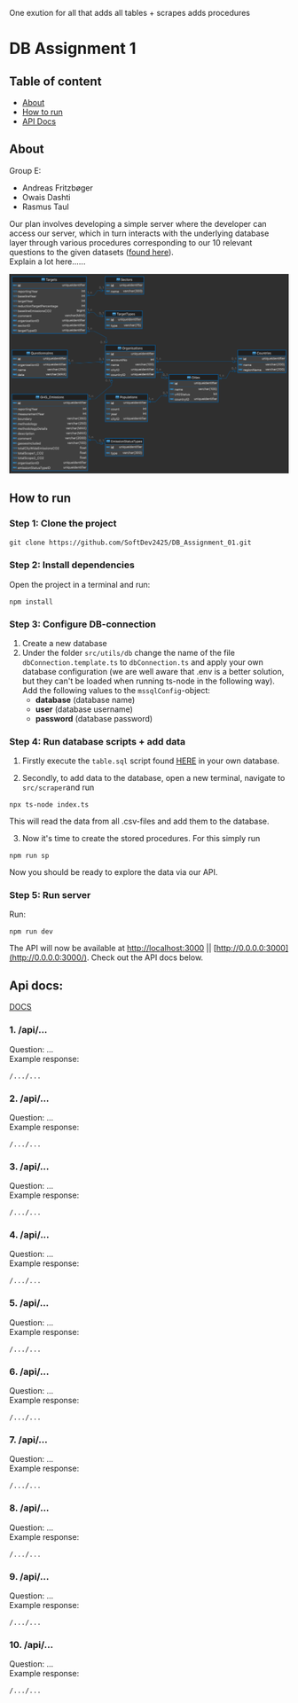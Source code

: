One exution for all that adds all tables + scrapes adds procedures

# DB Assignment 1

## Table of content

- [About](#about)
- [How to run](#how-to-run)
- [API Docs](#api-docs)

## About

Group E:

- Andreas Fritzbøger
- Owais Dashti
- Rasmus Taul

Our plan involves developing a simple server where the developer can access our server,
which in turn interacts with the underlying database layer through various procedures
corresponding to our 10 relevant questions to the given datasets ([found here](https://github.com/SoftDev2425/DB_Assignment_01/tree/master/src/scraper/data)).
<br>
Explain a lot here......

![ER-diagram](https://github.com/SoftDev2425/DB_Assignment_01/blob/master/imgs/ER_diagram_LATEST.png)

## How to run

### Step 1: Clone the project

```
git clone https://github.com/SoftDev2425/DB_Assignment_01.git
```

### Step 2: Install dependencies

Open the project in a terminal and run:

```
npm install
```

### Step 3: Configure DB-connection

1. Create a new database
2. Under the folder `src/utils/db` change the name of the file `dbConnection.template.ts` to `dbConnection.ts` and apply your own database configuration (we are well aware that .env is a better solution, but they can't be loaded when running ts-node in the following way).
   Add the following values to the `mssqlConfig`-object:
   - **database** (database name)
   - **user** (database username)
   - **password** (database password)

### Step 4: Run database scripts + add data

1. Firstly execute the `table.sql` script found [HERE](https://github.com/SoftDev2425/DB_Assignment_01/blob/master/sql/tables.sql) in your own database.

2. Secondly, to add data to the database, open a new terminal, navigate to `src/scraper`and run

```
npx ts-node index.ts
```

This will read the data from all .csv-files and add them to the database.

3. Now it's time to create the stored procedures. For this simply run

```
npm run sp
```

Now you should be ready to explore the data via our API.

### Step 5: Run server

Run:

```
npm run dev
```

The API will now be available at [http://localhost:3000](http://localhost:3000/) || [http://0.0.0.0:3000](http://0.0.0.0:3000/). Check out the API docs below.

## Api docs:

[DOCS](https://docs.google.com/document/d/1EWZ7qr1UmAC5B766JUoVxhJM8ysa296O6u1XBFe5CsI/edit#heading=h.c30eq7rmwd2)

### 1. /api/...

Question: ... <br>
Example response:

```
/.../...
```

### 2. /api/...

Question: ... <br>
Example response:

```
/.../...
```

### 3. /api/...

Question: ... <br>
Example response:

```
/.../...
```

### 4. /api/...

Question: ... <br>
Example response:

```
/.../...
```

### 5. /api/...

Question: ... <br>
Example response:

```
/.../...
```

### 6. /api/...

Question: ... <br>
Example response:

```
/.../...
```

### 7. /api/...

Question: ... <br>
Example response:

```
/.../...
```

### 8. /api/...

Question: ... <br>
Example response:

```
/.../...
```

### 9. /api/...

Question: ... <br>
Example response:

```
/.../...
```

### 10. /api/...

Question: ... <br>
Example response:

```
/.../...
```
